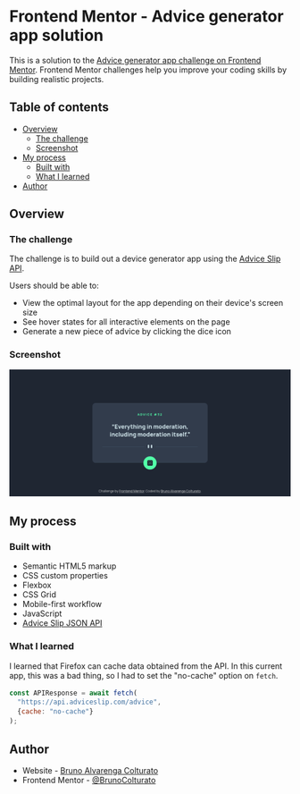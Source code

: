 # Frontend Mentor - Advice generator app solution

This is a solution to the [Advice generator app challenge on Frontend Mentor](https://www.frontendmentor.io/challenges/advice-generator-app-QdUG-13db). Frontend Mentor challenges help you improve your coding skills by building realistic projects.

## Table of contents

- [Overview](#overview)
  - [The challenge](#the-challenge)
  - [Screenshot](#screenshot)
- [My process](#my-process)
  - [Built with](#built-with)
  - [What I learned](#what-i-learned)
- [Author](#author)

## Overview

### The challenge

The challenge is to build out a device generator app using the [Advice Slip API](https://api.adviceslip.com/).

Users should be able to:

- View the optimal layout for the app depending on their device's screen size
- See hover states for all interactive elements on the page
- Generate a new piece of advice by clicking the dice icon

### Screenshot

![](./extra/screenshot.png)

## My process

### Built with

- Semantic HTML5 markup
- CSS custom properties
- Flexbox
- CSS Grid
- Mobile-first workflow
- JavaScript
- [Advice Slip JSON API](https://api.adviceslip.com/)

### What I learned
I learned that Firefox can cache data obtained from the API. In this current app, this was a bad thing, so I had to set the "no-cache" option on `fetch`.

```js
const APIResponse = await fetch(
  "https://api.adviceslip.com/advice", 
  {cache: "no-cache"}
);
```

## Author

- Website - [Bruno Alvarenga Colturato](https://brunocolturato.github.io)
- Frontend Mentor - [@BrunoColturato](https://www.frontendmentor.io/profile/BrunoColturato)
